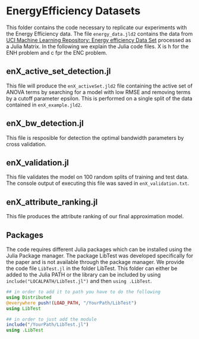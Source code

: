 # EnergyEfficiency Datasets

This folder contains the code necessary to replicate our experiments with the Energy Efficiency data. The file `energy_data.jld2` contains the data from [UCI Machine Learning Repository: Energy efficiency Data Set](https://archive.ics.uci.edu/ml/datasets/Energy+efficiency) processed as a Julia Matrix. In the following we explain the Julia code files. X is h for the ENH problem and c fpr the ENC problem.

## enX_active_set_detection.jl

This file will produce the `enX_activeSet.jld2` file containing the active set of ANOVA terms by searching for a model with low RMSE and removing terms by a cutoff parameter epsilon. This is performed on a single split of the data contained in `enX_example.jld2`.

## enX_bw_detection.jl

This file is resposible for detection the optimal bandwidth parameters by cross validation. 

## enX_validation.jl

This file validates the model on 100 random splits of training and test data. The console output of executing this file was saved in `enX_validation.txt`.

## enX_attribute_ranking.jl

This file produces the attribute ranking of our final approximation model.

## Packages

The code requires different Julia packages which can be installed using the Julia Package manager. The package LibTest was developed specifically for the paper and is not available through the package manager. We provide the code file `LibTest.jl` in the folder LibTest. This folder can either be added to the Julia PATH or the library can be included by using `include("LOCALPATH/LibTest.jl")` and then `using .LibTest`. 

```julia
## in order to add it to path you have to do the following
using Distributed 
@everywhere push!(LOAD_PATH, "/YourPath/LibTest")
using LibTest

## in order to just add the module
include("/YourPath/LibTest.jl")
using .LibTest
```